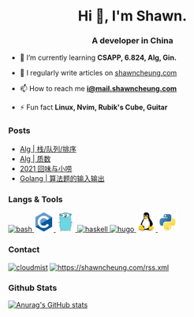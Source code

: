 <h1 align="center">Hi 👋, I'm Shawn.</h1>
<h3 align="center">A developer in China</h3>

- 🌱 I’m currently learning **CSAPP, 6.824, Alg, Gin.**

- 📝 I regularly write articles on [shawncheung.com](shawncheung.com)

- 📫 How to reach me **i@mail.shawncheung.com**

- ⚡ Fun fact **Linux, Nvim, Rubik's Cube, Guitar**

<h3 align="left">Posts</h3>

<!-- BLOG-POST-LIST:START -->

- [Alg | 栈/队列/排序](https://shawncheung.com/programming/alg-struct-stkque/)
- [Alg | 质数](https://shawncheung.com/programming/alg-math-prime/)
- [2021 回味与小唠](https://shawncheung.com/life/talk-end2021/)
- [Golang | 算法题的输入输出](https://shawncheung.com/programming/go-alg-io/)
<!-- BLOG-POST-LIST:END -->

<h3 align="left">Langs & Tools</h3>

<p align="left"> <a href="https://www.gnu.org/software/bash/" target="_blank" rel="noreferrer"> <img src="https://www.vectorlogo.zone/logos/gnu_bash/gnu_bash-icon.svg" alt="bash" width="40" height="40"/> </a> <a href="https://www.cprogramming.com/" target="_blank" rel="noreferrer"> <img src="https://raw.githubusercontent.com/devicons/devicon/master/icons/c/c-original.svg" alt="c" width="40" height="40"/> </a> <a href="https://golang.org" target="_blank" rel="noreferrer"> <img src="https://raw.githubusercontent.com/devicons/devicon/master/icons/go/go-original.svg" alt="go" width="40" height="40"/> </a> <a href="https://www.haskell.org/" target="_blank" rel="noreferrer"> <img src="https://upload.wikimedia.org/wikipedia/commons/1/1c/Haskell-Logo.svg" alt="haskell" width="40" height="40"/> </a> <a href="https://gohugo.io/" target="_blank" rel="noreferrer"> <img src="https://api.iconify.design/logos-hugo.svg" alt="hugo" width="40" height="40"/> </a> <a href="https://www.linux.org/" target="_blank" rel="noreferrer"> <img src="https://raw.githubusercontent.com/devicons/devicon/master/icons/linux/linux-original.svg" alt="linux" width="40" height="40"/> </a> <a href="https://www.python.org" target="_blank" rel="noreferrer"> <img src="https://raw.githubusercontent.com/devicons/devicon/master/icons/python/python-original.svg" alt="python" width="40" height="40"/> </a> </p>

<h3 align="left">Contact</h3>

<p align="left">
<a href="https://www.hackerrank.com/cloudmist" target="blank"><img align="center" src="https://raw.githubusercontent.com/rahuldkjain/github-profile-readme-generator/master/src/images/icons/Social/hackerrank.svg" alt="cloudmist" height="30" width="40" /></a>
<a href="/https://shawncheung.com/rss.xml" target="blank"><img align="center" src="https://raw.githubusercontent.com/rahuldkjain/github-profile-readme-generator/master/src/images/icons/Social/rss.svg" alt="https://shawncheung.com/rss.xml" height="30" width="40" /></a>
</p>

<h3 align="left">Github Stats</h3>

[![Anurag's GitHub stats](https://github-readme-stats.vercel.app/api?username=cloud-mist&show_icons=true&theme=tokyonight)](https://github.com/anuraghazra/github-readme-stats)
